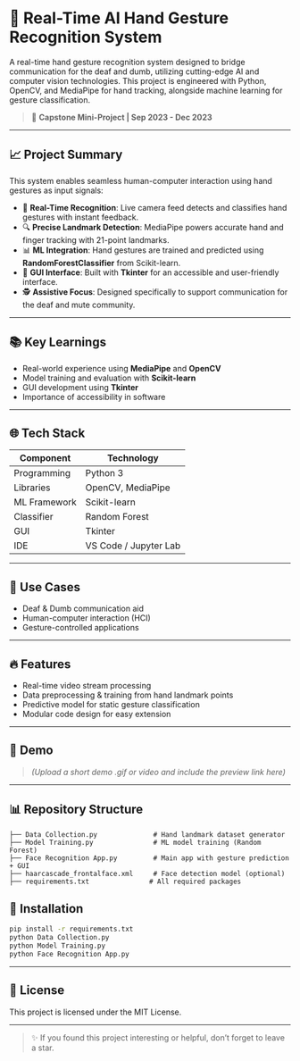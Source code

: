 # 🤖 Real-Time AI Hand Gesture Recognition System

A real-time hand gesture recognition system designed to bridge communication for the deaf and dumb, utilizing cutting-edge AI and computer vision technologies. This project is engineered with Python, OpenCV, and MediaPipe for hand tracking, alongside machine learning for gesture classification.

> 🚀 **Capstone Mini-Project | Sep 2023 - Dec 2023**

---

## 📈 Project Summary

This system enables seamless human-computer interaction using hand gestures as input signals:

* 🔄 **Real-Time Recognition**: Live camera feed detects and classifies hand gestures with instant feedback.
* 🔍 **Precise Landmark Detection**: MediaPipe powers accurate hand and finger tracking with 21-point landmarks.
* 📊 **ML Integration**: Hand gestures are trained and predicted using **RandomForestClassifier** from Scikit-learn.
* 🔹 **GUI Interface**: Built with **Tkinter** for an accessible and user-friendly interface.
* 🕵️ **Assistive Focus**: Designed specifically to support communication for the deaf and mute community.

---

## 📚 Key Learnings

* Real-world experience using **MediaPipe** and **OpenCV**
* Model training and evaluation with **Scikit-learn**
* GUI development using **Tkinter**
* Importance of accessibility in software

---

## 🌐 Tech Stack

| Component    | Technology            |
| ------------ | --------------------- |
| Programming  | Python 3              |
| Libraries    | OpenCV, MediaPipe     |
| ML Framework | Scikit-learn          |
| Classifier   | Random Forest         |
| GUI          | Tkinter               |
| IDE          | VS Code / Jupyter Lab |

---

## 💼 Use Cases

* Deaf & Dumb communication aid
* Human-computer interaction (HCI)
* Gesture-controlled applications

---

## 🔥 Features

* Real-time video stream processing
* Data preprocessing & training from hand landmark points
* Predictive model for static gesture classification
* Modular code design for easy extension

---

## 📲 Demo

> *(Upload a short demo .gif or video and include the preview link here)*

---

## 📊 Repository Structure

```
├── Data Collection.py              # Hand landmark dataset generator
├── Model Training.py               # ML model training (Random Forest)
├── Face Recognition App.py         # Main app with gesture prediction + GUI
├── haarcascade_frontalface.xml     # Face detection model (optional)
├── requirements.txt               # All required packages
```

## 🔧 Installation

```bash
pip install -r requirements.txt
python Data Collection.py
python Model Training.py
python Face Recognition App.py
```

---

## 📍 License

This project is licensed under the MIT License.

---

> ✨ If you found this project interesting or helpful, don’t forget to leave a star.
